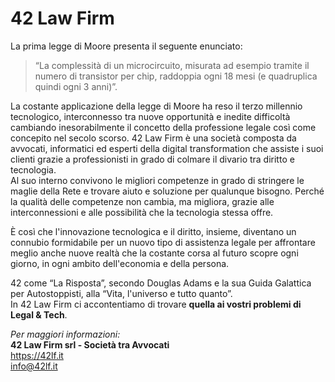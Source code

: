 # 42 Law Firm

La prima legge di Moore presenta il seguente enunciato:

> “La complessità di un microcircuito, misurata ad esempio tramite il numero di transistor per chip, raddoppia ogni 18 mesi (e quadruplica quindi ogni 3 anni)”.

La costante applicazione della legge di Moore ha reso il terzo millennio tecnologico, interconnesso tra nuove opportunità e inedite difficoltà cambiando inesorabilmente il concetto della professione legale così come concepito nel secolo scorso.
42 Law Firm è una società composta da avvocati, informatici ed esperti della digital transformation che assiste i suoi clienti grazie a professionisti in grado di colmare il divario tra diritto e tecnologia.  
Al suo interno convivono le migliori competenze in grado di stringere le maglie della Rete e trovare aiuto e soluzione per qualunque bisogno. Perché la qualità delle competenze non cambia, ma migliora, grazie alle interconnessioni e alle possibilità che la tecnologia stessa offre.

È così che l'innovazione tecnologica e il diritto, insieme, diventano un connubio formidabile per un nuovo tipo di assistenza legale per affrontare meglio anche nuove realtà che la costante corsa al futuro scopre ogni giorno, in ogni ambito dell'economia e della persona.

42 come “La Risposta”, secondo Douglas Adams e la sua Guida Galattica per Autostoppisti, alla “Vita, l'universo e tutto quanto”.  
In 42 Law Firm ci accontentiamo di trovare **quella ai vostri problemi di Legal & Tech**.  
  
*Per maggiori informazioni:*  
**42 Law Firm srl - Società tra Avvocati**  
https://42lf.it  
info@42lf.it